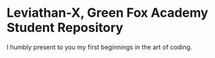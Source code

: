 # Leviathan-X, Green Fox Academy Student Repository
I humbly present to you my first beginnings in the art of coding.
